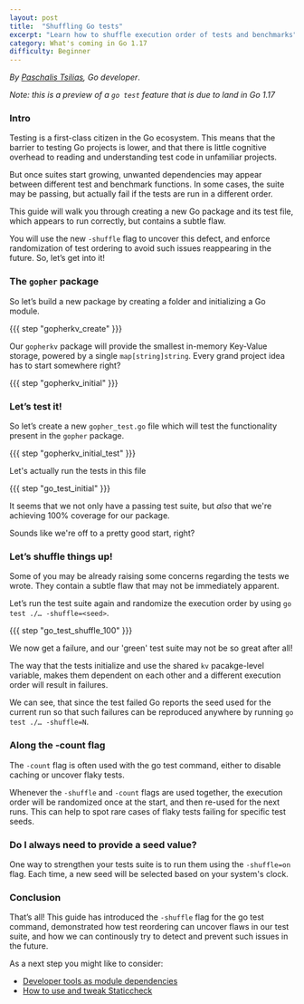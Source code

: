 ```yaml
---
layout: post
title:  "Shuffling Go tests"
excerpt: "Learn how to shuffle execution order of tests and benchmarks"
category: What's coming in Go 1.17
difficulty: Beginner
---
```


*By [Paschalis Tsilias](https://twitter.con/tpaschalis_), Go developer*.

*Note: this is a preview of a `go test` feature that is due to land in Go 1.17*


### Intro
Testing is a first-class citizen in the Go ecosystem. This means that the barrier to testing Go projects is lower, and that there is little cognitive overhead to reading and understanding test code in unfamiliar projects. 

But once suites start growing, unwanted dependencies may appear between different test and benchmark functions. In some cases, the suite may be passing, but actually fail if the tests are run in a different order. 

This guide will walk you through creating a new Go package and its test file, which appears to run correctly, but contains a subtle flaw.

You will use the new `-shuffle` flag to uncover this defect, and enforce randomization of test ordering to avoid such issues reappearing in the future. So, let’s get into it!

### The `gopher` package
So let’s build a new package by creating a folder and initializing a Go module.

{{{ step "gopherkv_create" }}}

Our `gopherkv` package will provide the smallest in-memory Key-Value storage, powered by a single `map[string]string`. Every grand project idea has to start somewhere right?

{{{ step "gopherkv_initial" }}}


### Let’s test it!
So let’s create a new `gopher_test.go` file which will test the functionality present in the `gopher` package.

{{{ step "gopherkv_initial_test" }}}

Let's actually run the tests in this file

{{{ step "go_test_initial" }}}

It seems that we not only have a passing test suite, but *also* that we're achieving 100% coverage for our package. 

Sounds like we're off to a pretty good start, right?

### Let’s shuffle things up!
Some of you may be already raising some concerns regarding the tests we wrote. They contain a subtle flaw that may not be immediately apparent. 

Let’s run the test suite again and randomize the execution order by using `go test ./… -shuffle=<seed>`.

{{{ step "go_test_shuffle_100" }}}

We now get a failure, and our 'green' test suite may not be so great after all! 

The way that the tests initialize and use the shared `kv` pacakge-level variable, makes them dependent on each other and a different execution order will result in failures.

We can see, that since the test failed Go reports the seed used for the current run so that such failures can be reproduced anywhere by running `go test ./… -shuffle=N`.

### Along the -count flag 
The `-count` flag is often used with the go test command, either to disable caching or uncover flaky tests. 

Whenever the `-shuffle` and `-count` flags are used together, the execution order will be randomized once at the start, and then re-used for the next runs. This can help to spot rare cases of flaky tests failing for specific test seeds.

### Do I always need to provide a seed value?
One way to strengthen your tests suite is to run them using the `-shuffle=on` flag. Each time, a new seed will be selected based on your system's clock.

### Conclusion
That’s all! This guide has introduced the `-shuffle` flag for the go test command, demonstrated how test reordering can uncover flaws in our test suite, and how we can continously try to detect and prevent such issues in the future. 

As a next step you might like to consider:
* [Developer tools as module dependencies](/tools-as-dependencies_go115_en/)
* [How to use and tweak Staticcheck](/using-staticcheck_go115_en/)
